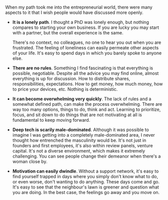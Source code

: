 When my path took me into the entrepreneurial world, there were many aspects to it that I wish people would have discussed more openly. 

- **It is a lonely path**. I thought a PhD was lonely enough, but nothing compares to starting your own business. If you are lucky you may start with a partner, but the overall experience is the same. 

   There's no context, no colleagues, no one to hear you out when you are frustrated. The feeling of loneliness can easily permeate other aspects of your life. It's easy to spend days in which you barely spoke to anyone else. 

- **There are no rules**. Something I find fascinating is that everything is possible, negotiable. Despite all the advice you may find online, almost everything is up for discussion. How to distribute shares, responsibilities, expectations. How to get money, how much money, how to price your devices, etc. Nothing is deterministic. 

- **It can become overwhelming very quickly**. The lack of rules and a somewhat defined path, can make the process overwhelming. There are way too many options, things to do, think and act. Learning to prioritize, focus, and sit down to do things that are not motivating at all is fundamental to keep moving forward. 

- **Deep tech is scarily male-dominated**. Although it was possible to imagine I was getting into a completely male-dominated area, I never thought how entrenched the masculinity would be. It's not just in founders and first employees, it's also within review panels, venture capital. It's not a diverse environment, which makes it extremely challenging. You can see people change their demeanor when there's a woman close by. 
   
- **Motivation can easily dwindle**. Without a support network, it's easy to find yourself trapped in days where you simply don't know what to do, or even worse, don't wanting to do anything. These days come and go. It's easy to see that the neighbour's lawn is greener and question what you are doing. In the best case, the feelings go away and you move on. 



    
    